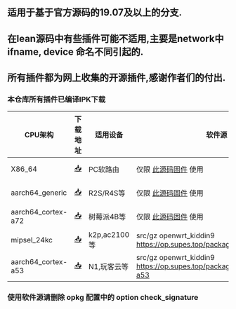 ## 适用于基于官方源码的19.07及以上的分支.
## 在lean源码中有些插件可能不适用,主要是network中 ifname, device 命名不同引起的.
## 所有插件都为网上收集的开源插件,感谢作者们的付出.

### 本仓库所有插件已编译IPK下载

| CPU架构           | 下载地址                                             | 适用设备    | 软件源    | 更新频率    |
|----------------|-----------------------------------------------------|--------------------------------------|-----------|-----------|
| X86_64         | [📥](https://op.supes.top/packages/x86_64/)         |          PC软路由    | 仅限 [此源码固件](https://github.com/kiddin9/OpenWrt_x86-r2s-r4s) 使用 | 日更  |
| aarch64_generic    | [📥](https://op.supes.top/packages/aarch64_generic/)     |   R2S/R4S等        |  仅限 [此源码固件](https://github.com/kiddin9/OpenWrt_x86-r2s-r4s) 使用 | 日更  |
| aarch64_cortex-a72    | [📥](https://op.supes.top/packages/aarch64_cortex-a72/)     |  树莓派4B等   |  仅限 [此源码固件](https://github.com/kiddin9/OpenWrt_x86-r2s-r4s) 使用  |  日更 |
| mipsel_24kc    | [📥](https://op.supes.top/packages/mipsel_24kc/)     |  k2p,ac2100等 | src/gz openwrt_kiddin9 https://op.supes.top/packages/mipsel_24kc   | 日更  |
| aarch64_cortex-a53    | [📥](https://op.supes.top/packages/aarch64_cortex-a53/) |  N1,玩客云等 |  src/gz openwrt_kiddin9 https://op.supes.top/packages/aarch64_cortex-a53 |   日更 |

### 使用软件源请删除 opkg 配置中的 option check_signature

